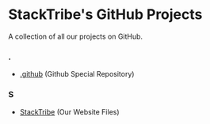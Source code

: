 # StackTribe's GitHub Projects
A collection of all our projects on GitHub.


### .
- <a href="https://github.com/stacktribe/.github">.github</a> (Github Special Repository)


### S
- <a href="https://github.com/stacktribe/stacktribe">StackTribe</a> (Our Website Files)

